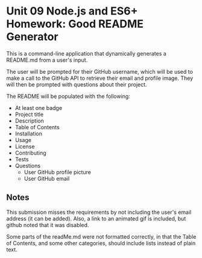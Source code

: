 # Unit 09 Node.js and ES6+ Homework: Good README Generator

This is a command-line application that dynamically generates a README.md from a user's input. 

The user will be prompted for their GitHub username, which will be used to make a call to the GitHub API to retrieve their email and profile image. They will then be prompted with questions about their project.

The README will be populated with the following:

* At least one badge
* Project title
* Description
* Table of Contents
* Installation
* Usage
* License
* Contributing
* Tests
* Questions
  * User GitHub profile picture
  * User GitHub email

## Notes
This submission misses the requirements by not including the user's email address (it can be added).  Also, a link to an animated gif is included, but github noted that it was disabled.

Some parts of the readMe.md were not formatted correctly, in that the Table of Contents, and some other categories, should include lists instead of plain text.